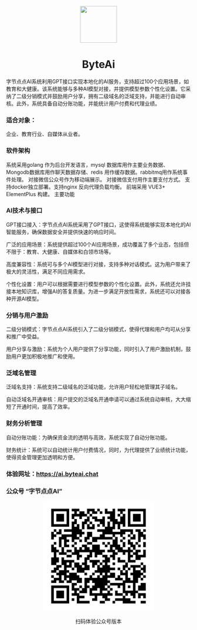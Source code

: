 <center><img src="/public/logo/ailogo.svg" width="100" height="100" /></center>
<center><h1>ByteAi</h1></center>


字节点点AI系统利用GPT接口实现本地化的AI服务，支持超过100个应用场景，如教育和大健康。该系统能够与多种AI模型对接，并提供模型参数个性化设置。它采纳了二级分销模式并鼓励用户分享，拥有二级域名的泛域支持，并能进行自动审核。此外，系统具备自动分账功能，并能统计用户付费和代理业绩。

### 适合对象：

企业、教育行业、自媒体从业者。

### 软件架构

系统采用golang 作为后台开发语言，mysql 数据库用作主要业务数据、Mongodb数据库用作聊天数据存储、redis 用作缓存数据。rabbitmq用作系统事件处理。
对接微信公众号作为移动端展示。
对接微信支付用作主要支付方式。
支持docker独立部署。支持nginx 反向代理负载均衡。
前端采用 VUE3+ ElementPlus 构建。
主要功能

### AI技术与接口

GPT接口接入：字节点点AI系统采用了GPT接口，这使得系统能够实现本地化的AI智能服务，确保数据安全并提供快速的响应时间。

广泛的应用场景：系统提供超过100个AI应用场景，成功覆盖了多个业态，包括但不限于：教育、大健康、自媒体和白领市场等。

高度兼容性：系统可与多个AI模型进行对接，支持多种对话模式。这为用户带来了极大的灵活性，满足不同应用需求。

个性化设置：用户可以根据需要进行模型参数的个性化设置。此外，系统还允许挂接本地知识库，增强AI的答复质量。为进一步满足开放性需求，系统还可以对接各种开源AI模型。

### 分销与用户激励

二级分销模式：字节点点AI系统引入了二级分销模式，使得代理和用户均可从分享和推广中受益。

用户分享与激励：系统为个人用户提供了分享功能，同时引入了用户激励机制，鼓励用户更加积极地推广和使用。

### 泛域名管理

泛域名支持：系统支持二级域名的泛域功能，允许用户轻松地管理其子域名。

自动泛域名开通审核：用户提交的泛域名开通申请可以通过系统自动审核，大大缩短了开通时间，提高了效率。

### 财务分析管理

自动分账功能：为确保资金流的透明与高效，系统实现了自动分账功能。

财务统计：系统可以自动统计用户付费情况，同时，为代理提供了业绩统计功能，使得资金管理更加透明和方便。

### 体验网址：https://ai.byteai.chat  
### 公众号 “字节点点AI” 
<center><img src="/public/intro/officaqrcode.jpg" width="300" height="300" />

扫码体验公众号版本</center>



